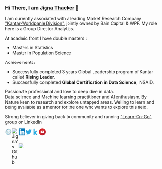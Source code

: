 ### Hi There, I am [Jigna Thacker](https://JignaT.github.io) 👋

I am currently associated with a leading Market Research Company ["Kantar-Worldpanle Division"](https://www.kantarworldpanel.com/global), jointly owned by Bain Capital & WPP. 
My role here is a Group Director Analytics. 

At acadmic front I have double masters : 
- Masters in Statistics 
- Master in Population Science

Achievements:
- Successfully completed 3 years Global Leadership program of Kantar called **Rising Leader**.
- Successfully completed **Global Certification in Data Science**, INSAID.

Passionate professional and love to deep dive in data.  
Data science and Machine learning practitioner and AI enthusiasm. By Nature keen to research and explore untapped areas.
Welling to learn and being available as a mentor for the one who wants to explore this field. 

Strong believer in giving back to community and running ["Learn-On-Go"](https://www.linkedin.com/groups/13913721/) group on LinkedIn

<a href="https://blog.insaid.co/meet-jigna-thacker-from-kantar-worldpanel/">
  <img align="left" alt="Jigna's Blog" width="22px" src="https://github.com/jmps967/jmps967/blob/master/Image/INSAID.png" />
</a>
<a href="https://github.com/jmps967">
  <img align="left" alt="Jigna's Github" width="22px" src="https://cdn.jsdelivr.net/npm/simple-icons@v3/icons/github.svg" />
</a>
<a href="https://www.linkedin.com/in/jignathacker08">
  <img align="left" alt="Jigna's LinkedIn" width="22px" src="https://github.com/jmps967/jmps967/blob/master/Image/LinkedIn.svg" />
</a>
<a href="https://twitter.com/Jigna0808">
  <img align="left" alt="Jigna's Twitter" width="22px" src="https://github.com/jmps967/jmps967/blob/master/Image/twitter.svg" />
</a>
<a href="https://www.kaggle.com/jmps967">
  <img align="left" alt="Jigna's Kaggle" width="22px" src="https://github.com/jmps967/jmps967/blob/master/Image/Kaggle.svg" /> 
</a>
<a href="https://www.youtube.com/channel/UCWwRhj-sx5AA4aqJhh0aEuA">
  <img align="left" alt="Jigna's Youtube" width="22px" src="https://github.com/jmps967/jmps967/blob/master/Image/youtube.svg" />
</a>
<br/>
<br/>

![](https://komarev.com/ghpvc/?username=jmps967&style=flat-square)
</a>

<!--
**jmps967/jmps967** is a ✨ _special_ ✨ repository because its `README.md` (this file) appears on your GitHub profile.
[![Jigna's github Statistics](https://github-readme-stats.vercel.app/api?username=jmps967&hide=contribs,prs)](https://github.com/anuraghazra/github-readme-stats)

<img align="center" src="https://github-readme-stats.vercel.app/api/top-langs/?username=jmps967&layout=compact&theme=material-palenight" />

![](https://komarev.com/ghpvc/?username=jmps967&style=flat-square)
</a>

Here are some ideas to get you started:

- 🔭 I’m currently working on ...
- 🌱 I’m currently learning ...
- 👯 I’m looking to collaborate on ...
- 🤔 I’m looking for help with ...
- 💬 Ask me about ...
- 📫 How to reach me: ...
- 😄 Pronouns: ...
- ⚡ Fun fact: ...
-->
